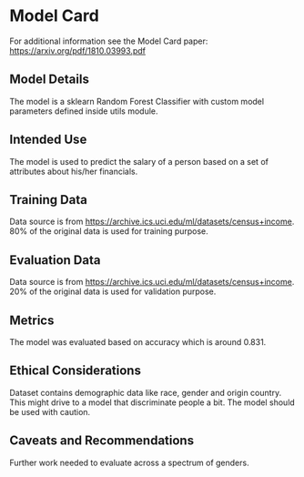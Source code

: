 # Model Card

For additional information see the Model Card paper: https://arxiv.org/pdf/1810.03993.pdf

## Model Details
The model is a sklearn Random Forest Classifier with custom model parameters defined inside utils module.

## Intended Use
The model is used to predict the salary of a person based on a set of attributes about his/her financials.

## Training Data
Data source is from https://archive.ics.uci.edu/ml/datasets/census+income. 80% of the original data is used for training purpose.

## Evaluation Data
Data source is from https://archive.ics.uci.edu/ml/datasets/census+income. 20% of the original data is used for validation purpose.

## Metrics
The model was evaluated based on accuracy which is around 0.831.

## Ethical Considerations
Dataset contains demographic data like race, gender and origin country. This might drive to a model that discriminate people a bit. The model should be used with caution.

## Caveats and Recommendations
Further work needed to evaluate across a spectrum of genders.

